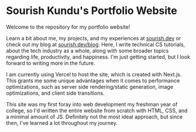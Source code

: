 # Sourish Kundu's Portfolio Website

Welcome to the repository for my portfolio website!

Learn a bit about me, my projects, and my experiences at [sourish.dev](https://www.sourish.dev) or check out my blog at [sourish.dev/blog](https://www.sourish.dev/blog). Here, I write technical CS tutorials, about the tech industry as a whole, along with some broader topics regarding life, productivity, and happiness. I'm just getting started, but I look forward to writing more in the future.

I am currently using Vercel to host the site, which is created with Next.js. This grants me some unique advantages when it comes to performance optimizations, such as server side rendering/static generation, image optimizations, and client side transitions.

This site was my first foray into web development my freshman year of college, so I'd written the entire website from scratch with HTML, CSS, and a minimal amount of JS. Definitely not the most ideal approach, but since then, I've learned a lot throughout my journey.
